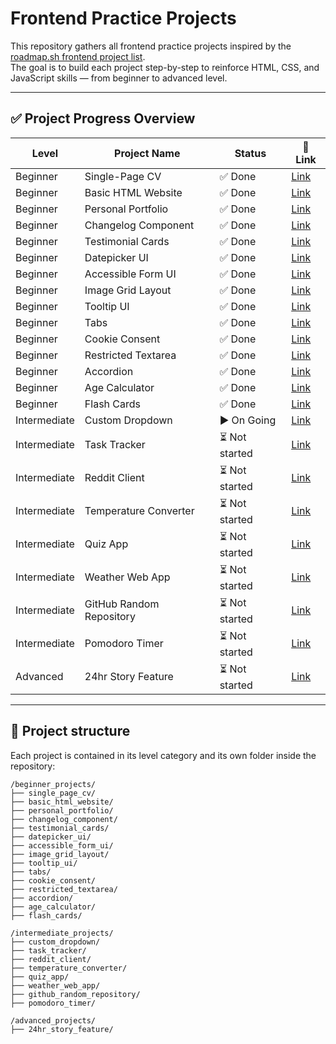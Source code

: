 # Frontend Practice Projects

This repository gathers all frontend practice projects inspired by the [roadmap.sh frontend project list](https://roadmap.sh/frontend/projects).  
The goal is to build each project step-by-step to reinforce HTML, CSS, and JavaScript skills — from beginner to advanced level.

---

## ✅ Project Progress Overview

| Level        | Project Name                  | Status            | 🔗 Link                                                   |
|--------------|-------------------------------|-------------------|-----------------------------------------------------------|
| Beginner     | Single-Page CV                | ✅ Done           | [Link](https://roadmap.sh/projects/single-page-cv)        |
| Beginner     | Basic HTML Website            | ✅ Done           | [Link](https://roadmap.sh/projects/basic-html-website)    |
| Beginner     | Personal Portfolio            | ✅ Done           | [Link](https://roadmap.sh/projects/portfolio-website)     |
| Beginner     | Changelog Component           | ✅ Done           | [Link](https://roadmap.sh/projects/changelog-component)   |
| Beginner     | Testimonial Cards             | ✅ Done           | [Link](https://roadmap.sh/projects/testimonial-cards)     |
| Beginner     | Datepicker UI                 | ✅ Done           | [Link](https://roadmap.sh/projects/datepicker-ui)         |
| Beginner     | Accessible Form UI            | ✅ Done           | [Link](https://roadmap.sh/projects/accessible-form-ui)    |
| Beginner     | Image Grid Layout             | ✅ Done           | [Link](https://roadmap.sh/projects/image-grid)            |
| Beginner     | Tooltip UI                    | ✅ Done           | [Link](https://roadmap.sh/projects/tooltip-ui)            |
| Beginner     | Tabs                          | ✅ Done           | [Link](https://roadmap.sh/projects/simple-tabs)           |
| Beginner     | Cookie Consent                | ✅ Done           | [Link](https://roadmap.sh/projects/cookie-consent)        |
| Beginner     | Restricted Textarea           | ✅ Done           | [Link](https://roadmap.sh/projects/restricted-textarea)   |
| Beginner     | Accordion                     | ✅ Done           | [Link](https://roadmap.sh/projects/accordion)             |
| Beginner     | Age Calculator                | ✅ Done           | [Link](https://roadmap.sh/projects/age-calculator)        |
| Beginner     | Flash Cards                   | ✅ Done           | [Link](https://roadmap.sh/projects/flash-cards)           |
| Intermediate | Custom Dropdown               | ▶️ On Going       | [Link](https://roadmap.sh/projects/custom-dropdown)       |
| Intermediate | Task Tracker                  | ⏳ Not started    | [Link](https://roadmap.sh/projects/task-tracker-js)       |
| Intermediate | Reddit Client                 | ⏳ Not started    | [Link](https://roadmap.sh/projects/reddit-client)         |
| Intermediate | Temperature Converter         | ⏳ Not started    | [Link](https://roadmap.sh/projects/temperature-converter) |
| Intermediate | Quiz App                      | ⏳ Not started    | [Link](https://roadmap.sh/projects/quiz-app)              |
| Intermediate | Weather Web App               | ⏳ Not started    | [Link](https://roadmap.sh/projects/weather-app)           |
| Intermediate | GitHub Random Repository      | ⏳ Not started    | [Link](https://roadmap.sh/projects/github-random-repo)    |
| Intermediate | Pomodoro Timer                | ⏳ Not started    | [Link](https://roadmap.sh/projects/pomodoro-timer)        |
| Advanced     | 24hr Story Feature            | ⏳ Not started    | [Link](https://roadmap.sh/projects/stories-feature)       |


---

## 🔧 Project structure

Each project is contained in its level category and its own folder inside the repository:


```
/beginner_projects/
├── single_page_cv/
├── basic_html_website/
├── personal_portfolio/
├── changelog_component/
├── testimonial_cards/
├── datepicker_ui/
├── accessible_form_ui/
├── image_grid_layout/
├── tooltip_ui/
├── tabs/
├── cookie_consent/
├── restricted_textarea/
├── accordion/
├── age_calculator/
├── flash_cards/

/intermediate_projects/
├── custom_dropdown/
├── task_tracker/
├── reddit_client/
├── temperature_converter/
├── quiz_app/
├── weather_web_app/
├── github_random_repository/
├── pomodoro_timer/

/advanced_projects/
├── 24hr_story_feature/
```